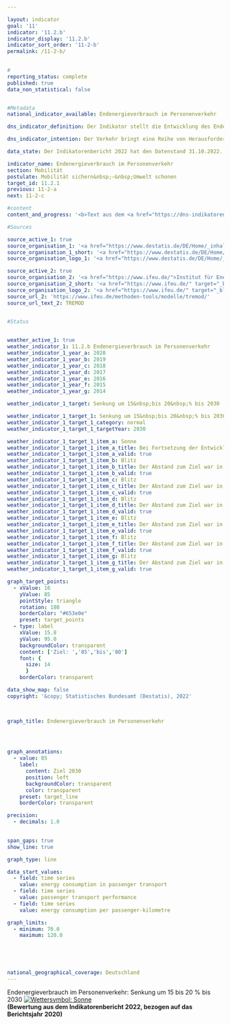```yaml
---

layout: indicator    
goal: '11'    
indicator: '11.2.b'    
indicator_display: '11.2.b'    
indicator_sort_order: '11-2-b'    
permalink: /11-2-b/    
    

#
reporting_status: complete    
published: true    
data_non_statistical: false    


#Metadata    
national_indicator_available: Endenergieverbrauch im Personenverkehr    

dns_indicator_definition: Der Indikator stellt die Entwicklung des Endenergieverbrauchs durch die Beförderung von Personen mit der Bahn, im Luft- und Straßenverkehr (öffentlicher und Individualverkehr) im Inland dar.    

dns_indicator_intention: Der Verkehr bringt eine Reihe von Herausforderungen mit sich. So beeinträchtigen etwa Lärm und Luftschadstoffe die Lebensqualität insbesondere in Städten und verkehrsbedingte Emissionen tragen zum Klimawandel bei. Der Ausstoß von schädlichen Treibhausgasen (<abbr title="Treibhausgase"  tabindex="0">THG</abbr>) steht im Zusammenhang mit der im Verkehr verbrauchten Energie.<br>Ziel ist es, den Endenergieverbrauch im Personenverkehr bis zum Jahr 2030&nbsp;um 15&nbsp;bis 20&nbsp;% zu senken.    

data_state: Der Indikatorenbericht 2022 hat den Datenstand 31.10.2022. Die Daten auf dieser Plattform werden regelmäßig aktualisiert, sodass online aktuellere Daten verfügbar sein können als im <a href="https://dns-indikatoren.de/facts_publications/">Indikatorenbericht 2022</a> veröffentlicht.    

indicator_name: Endenergieverbrauch im Personenverkehr    
section: Mobilität    
postulate: Mobilität sichern&nbsp;–&nbsp;Umwelt schonen    
target_id: 11.2.1    
previous: 11-2-a    
next: 11-2-c    

#content     
content_and_progress: '<b>Text aus dem <a href="https://dns-indikatoren.de/facts_publications/">Indikatorenbericht 2022&nbsp;</a></b><br><br>Die Daten zum Endenergieverbrauch im Inland werden der Transport Emission Model (<abbr title="Transport Emission Estimation Model"  tabindex="0">TREMOD</abbr>)-Datenbank des Instituts für Energie- und Umweltforschung (<abbr title="Institut für Energie- und Umweltforschung Heidelberg gGmbH"  tabindex="0">ifeu</abbr>) entnommen. <abbr title="Transport Emission Estimation Model"  tabindex="0">TREMOD</abbr> ist ein Modell zur Bewertung von Verkehrsemissionen. Die Daten enthalten die Kraftstoffverbräuche im Zusammenhang mit dem Personenverkehr innerhalb Deutschlands&nbsp;–&nbsp;unabhängig vom Ort der Betankung&nbsp;–&nbsp;nach dem Verbrauchskonzept. Endenergie bezeichnet dabei den direkt im Verkehr genutzten Teil der Energie, lässt also die Umwandlungsverluste während der Herstellung der Kraftstoffe sowie eventuelle Leitungsverluste unberücksichtigt.<br><br>Die Personenbeförderungsleistung gibt die Anzahl der zurückgelegten Personenkilometer an. Sie wird zur Berechnung des spezifischen Energieverbrauchs in diesem Sektor verwendet und stammt auch aus <abbr title="Transport Emission Estimation Model"  tabindex="0">TREMOD</abbr>. Im Luftverkehr werden nur die Inlandsflüge (nationaler Luftverkehr) berücksichtigt. Internationale Flüge vom und in das Bundesgebiet bleiben unberücksichtigt. Auch die Personenbeförderung in der Schifffahrt wird nicht einbezogen.<br><br>27,2&nbsp;% des gesamten Endenergieverbrauches sind dem Verkehr zuzurechnen. Hieran hat der Personenverkehr einen Anteil von 65,3&nbsp;%<sup>1</sup>. Einsparungen beim Endenergieverbrauch im Personenverkehr wirken sich daher merklich auf den gesamten Energieverbrauch in Deutschland aus. Die Anzahl der Personenkilometer gibt Aufschluss darüber, inwieweit sich die Beförderungsleistung (Änderung der Fahrgast-/Fluggastzahlen je gefahrenem Kilometer) ändert. Ergänzend wird neben dem Endenergieverbrauch auch die Energieeffizienz im Personenverkehr, gemessen als Endenergieverbrauch je Personenkilometer, betrachtet.<br><br>Im Zeitraum 2005&nbsp;bis 2020&nbsp;veringerte sich der Endenergieverbrauch im Personenverkehr insgesamt um 14,5&nbsp;% und entwickelte sich damit aktuell in die richtige Richtung zu seinem Ziel in der Deutschen Nachhaltigkeitsstrategie.<br><br>Auch die Anzahl der zurückgelegten Personenkilometer zwischen 2005&nbsp;und 2020&nbsp;verringerte sich um 14,3&nbsp;%, sodass der Energieverbrauch je Personenkilometer im gleichen Zeitraum, bezogen auf alle Verkehrsträger, nur geringfügig um 0,2&nbsp;% auf 1,63&nbsp;Megajoule pro Personenkilometer<sup>2</sup> anstieg. Somit konnte die Effizienz im Personenverkehr nicht gesteigert werden. Dies liegt hauptsächlich an der <abbr title="Coronavirus SARS-CoV-2"  tabindex="0">COVID-19</abbr>-Pandemie, durch die die Mobilität der Menschen stark eingeschränkt war. Sowohl bei den Eisenbahnen als auch im Straßen- und Luftverkehr verringerten sich der Energieverbrauch und die Beförderungsleistung. Dies führte zu einer geringen Effizienzsteigerung im Straßenverkehr um 1,1&nbsp;%, während die Effizienz bei den Eisenbahnen um 13,7&nbsp;% und im Luftverkehr um 56,7&nbsp;% sank. Dieser Effizienzrückgang im Eisenbahn- und Luftverkehr ist auf die geringere Auslastung von Zügen und Flugzeugen durch die <abbr title="Coronavirus SARS-CoV-2"  tabindex="0">COVID-19</abbr>-Pandemie zurückzuführen.<br><br>Der motorisierte Individualverkehr mit <abbr title="Personenkraftwagen"  tabindex="0">Pkw</abbr> und Zweirädern hatte im Jahr 2020&nbsp;einen Anteil von 86,1&nbsp;% an der gesamten Personenbeförderungsleistung. Im Jahr 2019&nbsp;lag dieser bei 80,3&nbsp;%. Er lässt sich in verschiedene Kategorien unterteilen. Der Berufsverkehr (Pendler- und Geschäftsfahrten) hatte im Jahr 2019&nbsp;(aktuellere Daten lagen bei Redaktionsschluss noch nicht vor) mit 36,6&nbsp;% den größten Anteil, gefolgt vom Freizeitverkehr mit 30,9&nbsp;%. Der Einkaufsverkehr hatte einen Anteil von 17,5&nbsp;%. Die verschiedenen Fahrtzwecke haben sich seit 2005&nbsp;unterschiedlich entwickelt. Insbesondere die beruflich bedingten Fahrten haben deutlich zugenommen (+&nbsp;19,0&nbsp;%), während die Fahrten für Freizeit (– 8,9&nbsp;%) und Einkauf (– 2,1&nbsp;%) abgenommen haben.<br><br><small><sup>1</sup>Die Summe der Anteile von Güterverkehr (Indikator <a href="https://dnsUpgradeEnvironment.github.io/dns-indicators/11-2-a">11.2.a</a>) und Personenverkehr (Indikator 11.2.b.) am gesamten Endenergieverbrauch durch den Verkehr ergeben zusammen nicht 100&nbsp;%. Diese Abweichung ist durch unterschiedliche Abgrenzungen der Energieverbräuche im Personen- und Güterverkehr (Inlandsverbrauch; Quelle: <abbr title="Transport Emission Estimation Model"  tabindex="0">TREMOD</abbr>) und des gesamten Endenergieverbrauchs im Verkehr (Inlandsabsatz; Quelle: AG Energiebilanzen) bedingt.<br><br><sup>2</sup>Zur besseren Einordnung: Der Heizwert eines Liters Benzin entspricht 32&nbsp;Megajoule. Somit entspricht der Verbrauch von 1,63&nbsp;Megajoule pro Personenkilometer&nbsp;–&nbsp;hochgerechnet auf 100&nbsp;km&nbsp;–&nbsp;dem Energiegehalt von 5,1&nbsp;Litern Benzin.</small>'    

#Sources    

source_active_1: true
source_organisation_1: '<a href="https://www.destatis.de/DE/Home/_inhalt.html">Statistisches Bundesamt</a>'
source_organisation_1_short: '<a href="https://www.destatis.de/DE/Home/_inhalt.html" target="_blank">Statistisches Bundesamt</a>'
source_organisation_logo_1: '<a href="https://www.destatis.de/DE/Home/_inhalt.html" target="_blank"><img src="https://dnsUpgradeEnvironment.github.io/dns-indicators/public/OrgImgDe/destatis.png" alt="Statistisches Bundesamt" title=" Klicken Sie hier um zur Homepage der Organisation Statistisches Bundesamt zu gelangen." style="height:60px; width:148px; border: transparent"/></a>'

source_active_2: true
source_organisation_2: '<a href="https://www.ifeu.de/">Institut für Energie- und Umweltforschung Heidelberg gGmbH</a>'
source_organisation_2_short: '<a href="https://www.ifeu.de/" target="_blank">Institut für Energie- und Umweltforschung Heidelberg gGmbH</a>'
source_organisation_logo_2: '<a href="https://www.ifeu.de/" target="_blank"><img src="https://dnsUpgradeEnvironment.github.io/dns-indicators/public/OrgImgDe/ifeu.png" alt="Institut für Energie- und Umweltforschung Heidelberg gGmbH" title=" Klicken Sie hier um zur Homepage der Organisation Institut für Energie- und Umweltforschung Heidelberg gGmbH zu gelangen." style="height:60px; width:148px; border: transparent"/></a>'
source_url_2: 'https://www.ifeu.de/methoden-tools/modelle/tremod/'
source_url_text_2: TREMOD
    

#Status    


weather_active_1: true
weather_indicator_1: 11.2.b Endenergieverbrauch im Personenverkehr
weather_indicator_1_year_a: 2020
weather_indicator_1_year_b: 2019
weather_indicator_1_year_c: 2018
weather_indicator_1_year_d: 2017
weather_indicator_1_year_e: 2016
weather_indicator_1_year_f: 2015
weather_indicator_1_year_g: 2014

weather_indicator_1_target: Senkung um 15&nbsp;bis 20&nbsp;% bis 2030

weather_indicator_1_target_1: Senkung um 15&nbsp;bis 20&nbsp;% bis 2030
weather_indicator_1_target_1_category: normal
weather_indicator_1_target_1_targetYear: 2030

weather_indicator_1_target_1_item_a: Sonne
weather_indicator_1_target_1_item_a_title: Bei Fortsetzung der Entwicklung aus 2020 wäre der Zielwert erreicht oder um weniger als 5&nbsp;% der Differenz zwischen Zielwert und dem Wert aus 2020 verfehlt worden.
weather_indicator_1_target_1_item_a_valid: true
weather_indicator_1_target_1_item_b: Blitz
weather_indicator_1_target_1_item_b_title: Der Abstand zum Ziel war in 2019 konstant hoch oder hat sich vergrößert. Der Indikator entwickelte sich also nicht in die gewünschte Richtung.
weather_indicator_1_target_1_item_b_valid: true
weather_indicator_1_target_1_item_c: Blitz
weather_indicator_1_target_1_item_c_title: Der Abstand zum Ziel war in 2018 konstant hoch oder hat sich vergrößert. Der Indikator entwickelte sich also nicht in die gewünschte Richtung.
weather_indicator_1_target_1_item_c_valid: true
weather_indicator_1_target_1_item_d: Blitz
weather_indicator_1_target_1_item_d_title: Der Abstand zum Ziel war in 2017 konstant hoch oder hat sich vergrößert. Der Indikator entwickelte sich also nicht in die gewünschte Richtung.
weather_indicator_1_target_1_item_d_valid: true
weather_indicator_1_target_1_item_e: Blitz
weather_indicator_1_target_1_item_e_title: Der Abstand zum Ziel war in 2016 konstant hoch oder hat sich vergrößert. Der Indikator entwickelte sich also nicht in die gewünschte Richtung.
weather_indicator_1_target_1_item_e_valid: true
weather_indicator_1_target_1_item_f: Blitz
weather_indicator_1_target_1_item_f_title: Der Abstand zum Ziel war in 2015 konstant hoch oder hat sich vergrößert. Der Indikator entwickelte sich also nicht in die gewünschte Richtung.
weather_indicator_1_target_1_item_f_valid: true
weather_indicator_1_target_1_item_g: Blitz
weather_indicator_1_target_1_item_g_title: Der Abstand zum Ziel war in 2014 konstant hoch oder hat sich vergrößert. Der Indikator entwickelte sich also nicht in die gewünschte Richtung.
weather_indicator_1_target_1_item_g_valid: true    

graph_target_points:
  - xValue: 16
    yValue: 85
    pointStyle: triangle
    rotation: 180
    borderColor: "#653e0e"
    preset: target_points
  - type: label
    xValue: 15.8
    yValue: 95.0
    backgroundColor: transparent
    content: ['Ziel: ','85','bis','80']
    font: {
      size: 14
      }
    borderColor: transparent    

data_show_map: false    
copyright: '&copy; Statistisches Bundesamt (Destatis), 2022'    

    

graph_title: Endenergieverbrauch im Personenverkehr    

    


graph_annotations:
  - value: 85
    label:
      content: Ziel 2030
      position: left
      backgroundColor: transparent
      color: transparent
    preset: target_line
    borderColor: transparent    

precision: 
  - decimals: 1.0
        

span_gaps: true    
show_line: true    

graph_type: line    

data_start_values: 
  - field: time series
    value: energy consumption in passenger transport
  - field: time series
    value: passenger transport performance
  - field: time series
    value: energy consumption per passenger-kilometre    

graph_limits: 
  - minimum: 70.0
    maximum: 120.0    

    

            

national_geographical_coverage: Deutschland    
---
```



<div>
  <div class="my-header">
    <label class="default">Endenergieverbrauch im Personenverkehr: Senkung um 15&nbsp;bis 20&nbsp;% bis 2030
      <a href="https://dnsUpgradeEnvironment.github.io/dns-indicators/status"><img src="https://g205sdgs.github.io/sdg-indicators/public/Wettersymbole/Sonne.png" title="Bei Fortsetzung der Entwicklung aus 2020 wäre der Zielwert erreicht oder um weniger als 5&nbsp;% der Differenz zwischen Zielwert und dem Wert aus 2020 verfehlt worden." alt="Wettersymbol: Sonne"/>
      </a>
    </label>
  </div>
</div>
<div class="my-header-note">
  <label class="default"><b>(Bewertung aus dem Indikatorenbericht 2022, bezogen auf das Berichtsjahr 2020)
  </b></label>
</div>